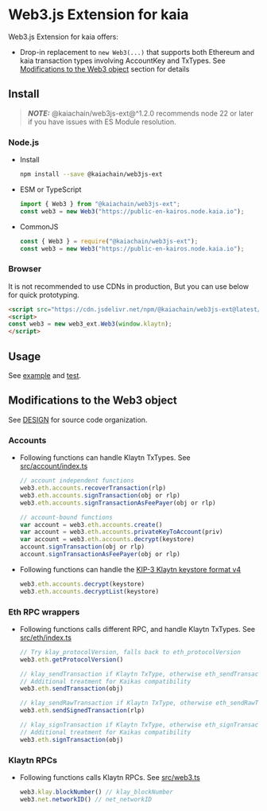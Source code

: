 # Web3.js Extension for kaia

Web3.js Extension for kaia offers:

- Drop-in replacement to `new Web3(...)` that supports both Ethereum and kaia transaction types involving AccountKey and TxTypes. See [Modifications to the Web3 object](#modifications-to-the-web3-object) section for details

## Install

> **_NOTE:_**
> @kaiachain/web3js-ext@^1.2.0 recommends node 22 or later if you have issues with ES Module resolution.

### Node.js

- Install
    ```sh
    npm install --save @kaiachain/web3js-ext
    ```
- ESM or TypeScript
    ```ts
    import { Web3 } from "@kaiachain/web3js-ext";
    const web3 = new Web3("https://public-en-kairos.node.kaia.io");
    ```
- CommonJS
    ```js
    const { Web3 } = require("@kaiachain/web3js-ext");
    const web3 = new Web3("https://public-en-kairos.node.kaia.io");
    ```

### Browser

It is not recommended to use CDNs in production, But you can use below for quick prototyping.

```html
<script src="https://cdn.jsdelivr.net/npm/@kaiachain/web3js-ext@latest/dist/web3js-ext.bundle.js"></script>
<script>
const web3 = new web3_ext.Web3(window.klaytn);
</script>
```

## Usage

See [example](./example) and [test](./test).

## Modifications to the Web3 object

See [DESIGN](./DESIGN.md) for source code organization.

### Accounts

- Following functions can handle Klaytn TxTypes. See [src/account/index.ts](./src/account/index.ts)
  ```js
  // account independent functions
  web3.eth.accounts.recoverTransaction(rlp)
  web3.eth.accounts.signTransaction(obj or rlp)
  web3.eth.accounts.signTransactionAsFeePayer(obj or rlp)

  // account-bound functions
  var account = web3.eth.accounts.create()
  var account = web3.eth.accounts.privateKeyToAccount(priv)
  var account = web3.eth.accounts.decrypt(keystore)
  account.signTransaction(obj or rlp)
  account.signTransactionAsFeePayer(obj or rlp)
  ```
- Following functions can handle the [KIP-3 Klaytn keystore format v4](https://kips.kaia.io/KIPs/kip-3)
  ```js
  web3.eth.accounts.decrypt(keystore)
  web3.eth.accounts.decryptList(keystore)
  ```

### Eth RPC wrappers

- Following functions calls different RPC, and handle Klaytn TxTypes. See [src/eth/index.ts](./src/eth/index.ts)
  ```js
  // Try klay_protocolVersion, falls back to eth_protocolVersion
  web3.eth.getProtocolVersion()

  // klay_sendTransaction if Klaytn TxType, otherwise eth_sendTransaction
  // Additional treatment for Kaikas compatibility
  web3.eth.sendTransaction(obj)

  // klay_sendRawTransaction if Klaytn TxType, otherwise eth_sendRawTransaction
  web3.eth.sendSignedTransaction(rlp)

  // klay_signTransaction if Klaytn TxType, otherwise eth_signTransaction
  // Additional treatment for Kaikas compatibility
  web3.eth.signTransaction(obj)
  ```

### Klaytn RPCs

- Following functions calls Klaytn RPCs. See [src/web3.ts](./src/web3.ts)
  ```js
  web3.klay.blockNumber() // klay_blockNumber
  web3.net.networkID() // net_networkID
  ```

